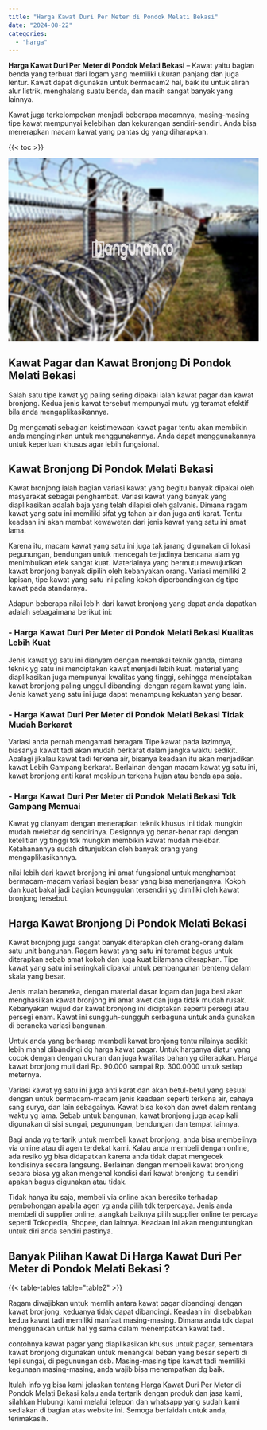 ```yaml
---
title: "Harga Kawat Duri Per Meter di Pondok Melati Bekasi"
date: "2024-08-22"
categories: 
  - "harga"
---
```


**Harga Kawat Duri Per Meter di Pondok Melati Bekasi** – Kawat yaitu bagian benda yang terbuat dari logam yang memiliki ukuran panjang dan juga lentur. Kawat dapat digunakan untuk bermacam2 hal, baik itu untuk aliran alur listrik, menghalang suatu benda, dan masih sangat banyak yang lainnya.

Kawat juga terkelompokan menjadi beberapa macamnya, masing-masing tipe kawat mempunyai kelebihan dan kekurangan sendiri-sendiri. Anda bisa menerapkan macam kawat yang pantas dg yang diharapkan.

{{< toc >}}

![Harga Kawat Duri Per Meter di Pondok Melati Bekasi](/images/jual-kawat-murah43.png)

## Kawat Pagar dan Kawat Bronjong Di Pondok Melati Bekasi

Salah satu tipe kawat yg paling sering dipakai ialah kawat pagar dan kawat bronjong. Kedua jenis kawat tersebut mempunyai mutu yg teramat efektif bila anda mengaplikasikannya.

Dg mengamati sebagian keistimewaan kawat pagar tentu akan membikin anda menginginkan untuk menggunakannya. Anda dapat menggunakannya untuk keperluan khusus agar lebih fungsional.

## Kawat Bronjong Di Pondok Melati Bekasi

Kawat bronjong ialah bagian variasi kawat yang begitu banyak dipakai oleh masyarakat sebagai penghambat. Variasi kawat yang banyak yang diaplikasikan adalah baja yang telah dilapisi oleh galvanis. Dimana ragam kawat yang satu ini memiliki sifat yg tahan air dan juga anti karat. Tentu keadaan ini akan membat kewawetan dari jenis kawat yang satu ini amat lama.

Karena itu, macam kawat yang satu ini juga tak jarang digunakan di lokasi pegunungan, bendungan untuk mencegah terjadinya bencana alam yg menimbulkan efek sangat kuat. Materialnya yang bermutu mewujudkan kawat bronjong banyak dipilih oleh kebanyakan orang. Variasi memiliki 2 lapisan, tipe kawat yang satu ini paling kokoh diperbandingkan dg tipe kawat pada standarnya.

Adapun beberapa nilai lebih dari kawat bronjong yang dapat anda dapatkan adalah sebagaimana berikut ini:

### \- Harga Kawat Duri Per Meter di Pondok Melati Bekasi Kualitas Lebih Kuat

Jenis kawat yg satu ini dianyam dengan memakai teknik ganda, dimana teknik yg satu ini menciptakan kawat menjadi lebih kuat. material yang diaplikasikan juga mempunyai kwalitas yang tinggi, sehingga menciptakan kawat bronjong paling unggul dibandingi dengan ragam kawat yang lain. Jenis kawat yang satu ini juga dapat menampung kekuatan yang besar.

### \- Harga Kawat Duri Per Meter di Pondok Melati Bekasi Tidak Mudah Berkarat

Variasi anda pernah mengamati beragam Tipe kawat pada lazimnya, biasanya kawat tadi akan mudah berkarat dalam jangka waktu sedikit. Apalagi jikalau kawat tadi terkena air, bisanya keadaan itu akan menjadikan kawat Lebih Gampang berkarat. Berlainan dengan macam kawat yg satu ini, kawat bronjong anti karat meskipun terkena hujan atau benda apa saja.

### \- Harga Kawat Duri Per Meter di Pondok Melati Bekasi Tdk Gampang Memuai

Kawat yg dianyam dengan menerapkan teknik khusus ini tidak mungkin mudah melebar dg sendirinya. Designnya yg benar-benar rapi dengan ketelitian yg tinggi tdk mungkin membikin kawat mudah melebar. Ketahanannya sudah ditunjukkan oleh banyak orang yang mengaplikasikannya.

nilai lebih dari kawat bronjong ini amat fungsional untuk menghambat bermacam-macam variasi bagian besar yang bisa menerjangnya. Kokoh dan kuat bakal jadi bagian keunggulan tersendiri yg dimiliki oleh kawat bronjong tersebut.

## Harga Kawat Bronjong Di Pondok Melati Bekasi

Kawat bronjong juga sangat banyak diterapkan oleh orang-orang dalam satu unit bangunan. Ragam kawat yang satu ini teramat bagus untuk diterapkan sebab amat kokoh dan juga kuat bilamana diterapkan. Tipe kawat yang satu ini seringkali dipakai untuk pembangunan benteng dalam skala yang besar.

Jenis malah beraneka, dengan material dasar logam dan juga besi akan menghasilkan kawat bronjong ini amat awet dan juga tidak mudah rusak. Kebanyakan wujud dar kawat bronjong ini diciptakan seperti persegi atau persegi enam. Kawat ini sungguh-sungguh serbaguna untuk anda gunakan di beraneka variasi bangunan.

Untuk anda yang berharap membeli kawat bronjong tentu nilainya sedikit lebih mahal dibandingi dg harga kawat pagar. Untuk harganya diatur yang cocok dengan dengan ukuran dan juga kwalitas bahan yg diterapkan. Harga kawat bronjong muli dari Rp. 90.000 sampai Rp. 300.0000 untuk setiap meternya.

Variasi kawat yg satu ini juga anti karat dan akan betul-betul yang sesuai dengan untuk bermacam-macam jenis keadaan seperti terkena air, cahaya sang surya, dan lain sebagainya. Kawat bisa kokoh dan awet dalam rentang waktu yg lama. Sebab untuk bangunan, kawat bronjong juga acap kali digunakan di sisi sungai, pegunungan, bendungan dan tempat lainnya.

Bagi anda yg tertarik untuk membeli kawat bronjong, anda bisa membelinya via online atau di agen terdekat kami. Kalau anda membeli dengan online, ada resiko yg bisa didapatkan karena anda tidak dapat mengecek kondisinya secara langsung. Berlainan dengan membeli kawat bronjong secara biasa yg akan mengenal kondisi dari kawat bronjong itu sendiri apakah bagus digunakan atau tidak.

Tidak hanya itu saja, membeli via online akan beresiko terhadap pembohongan apabila agen yg anda pilih tdk terpercaya. Jenis anda membeli di supplier online, alangkah baiknya pilih supplier online terpercaya seperti Tokopedia, Shopee, dan lainnya. Keadaan ini akan menguntungkan untuk diri anda sendiri pastinya.

## Banyak Pilihan Kawat Di Harga Kawat Duri Per Meter di Pondok Melati Bekasi ?

{{< table-tables table="table2" >}}

Ragam diwajibkan untuk memlih antara kawat pagar dibandingi dengan kawat bronjong, keduanya tidak dapat dibandingi. Keadaan ini disebabkan kedua kawat tadi memiliki manfaat masing-masing. Dimana anda tdk dapat menggunakan untuk hal yg sama dalam menempatkan kawat tadi.

contohnya kawat pagar yang diaplikasikan khusus untuk pagar, sementara kawat bronjong digunakan untuk menangkal beban yang besar seperti di tepi sungai, di pegunungan dsb. Masing-masing tipe kawat tadi memiliki kegunaan masing-masing, anda wajib bisa menempatkan dg baik.

Itulah info yg bisa kami jelaskan tentang Harga Kawat Duri Per Meter di Pondok Melati Bekasi kalau anda tertarik dengan produk dan jasa kami, silahkan Hubungi kami melalui telepon dan whatsapp yang sudah kami sediakan di bagian atas website ini. Semoga berfaidah untuk anda, terimakasih.
